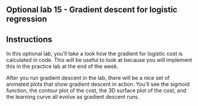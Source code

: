 ## Optional lab 15 - Gradient descent for logistic regression

## Instructions

In this optional lab, you’ll take a look how the gradient for logistic cost is calculated in code.  This will be useful to look at because you will implement this in the practice lab at the end of the week.

After you run gradient descent in the lab, there will be a nice set of animated plots that show gradient descent in action. You’ll see the sigmoid function, the contour plot of the cost, the 3D surface plot of the cost, and the learning curve all evolve as gradient descent runs.
